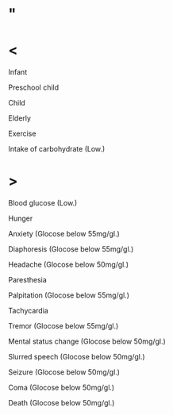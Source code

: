 # "

# <

Infant

Preschool child

Child

Elderly

Exercise

Intake of carbohydrate
(Low.)

# >

Blood glucose
(Low.)

Hunger

Anxiety
(Glocose below 55mg/gl.)

Diaphoresis
(Glocose below 55mg/gl.)

Headache
(Glocose below 50mg/gl.)

Paresthesia

Palpitation
(Glocose below 55mg/gl.)

Tachycardia

Tremor
(Glocose below 55mg/gl.)

Mental status change
(Glocose below 50mg/gl.)

Slurred speech
(Glocose below 50mg/gl.)

Seizure
(Glocose below 50mg/gl.)

Coma
(Glocose below 50mg/gl.)

Death
(Glocose below 50mg/gl.)
